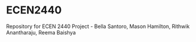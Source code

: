 # ECEN2440
Repository for ECEN 2440 Project - Bella Santoro, Mason Hamilton, Rithwik Anantharaju, Reema Baishya
